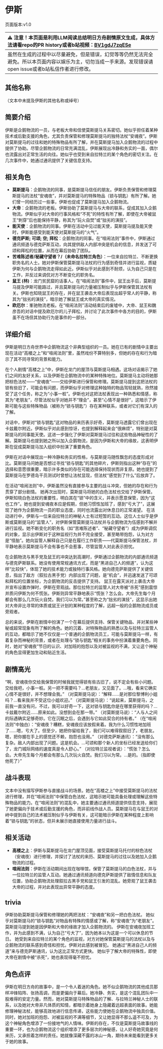 # 伊斯
页面版本:v1.0
 

| :warning: 注意！本页面是利用LLM阅读总结明日方舟剧情原文生成，具体方法请看repo的PR history或者b站视频：[BV1gdJ7zqESe](https://www.bilibili.com/video/BV1gdJ7zqESe/)         |
|:----------------------------|
| 虽然在生成的过程中以尽量避免，但是错误，幻觉等等仍然无法完全避免。所以本页面内容以娱乐为主，切勿当成一手来源。发现错误请open issue或者b站私信作者进行修改。|



## 其他名称
（文本中未提及伊斯的其他名称或绰号）
## 简要介绍
伊斯是企鹅物流的一员，与老板大帝和信使莫斯提马关系密切。她似乎担任着某种技术或后勤支援的角色，尤其负责保管和修理莫斯提马的独特法杖“安魂夜”。伊斯对莫斯提马的过往和她的特殊物品有所了解，并在莫斯提马加入企鹅物流的过程中提供了协助。尽管企鹅物流的日常充满混乱，伊斯展现出冷静和务实的一面，偶尔也流露出对正常生活的向往。她似乎也受到来自拉特兰的某个角色的密切关注。在几次事件中，她通过通讯提供了关键信息支持。
## 相关角色
-   **莫斯提马**：企鹅物流的同事，是莫斯提马信任的朋友。伊斯负责保管和修理莫斯提马的法杖“安魂夜”，并对莫斯提马的特殊物品（锁与钥匙）有所了解。她们曾一同经历过一些事，伊斯也促成了莫斯提马加入企鹅物流。
-   **大帝**：企鹅物流的老板。伊斯协助了莫斯提马与大帝的联系，促成其加入企鹅物流。伊斯似乎对大帝的行事风格和“不死”的特性有所了解，即使在大帝被鼠王“刺穿”后也能保持平静，称其为“玩火自焚”或“拙劣的演技”。
-   **能天使**：企鹅物流的同事。伊斯在活动中见过能天使，莫斯提马提及能天使时，伊斯能感受到能天使对莫斯提马的“火气”。
-   **德克萨斯; 可颂; 空; 拜松**：企鹅物流的同事。在“喧闹法则”事件中，伊斯通过通讯频道与德克萨斯互动，向其提供敌人内部冲突是机会的信息，并发送了可颂和拜松的位置，从而在幕后协助了团队。
-   **苦难陈述者/秘藏守望者？/（未命名拉特兰角色）**：一位来自拉特兰、不断更换职务名的人士。她对伊斯保管莫斯提马法杖的行为感到奇怪并进行监视，质疑伊斯为何与企鹅物流走得如此近。伊斯似乎对此感到不耐烦，认为自己只是在工作，并反过来调侃对方不断变化的职务名。
-   **鼠王 (林)**：龙门贫民窟的话事人。在“喧闹法则”事件中，鼠王出手后，莫斯提马提及伊斯可能路过，并且莫斯提马的力量被压制似乎与伊斯保管其法杖有关。伊斯也知晓鼠王的存在，并在鼠王袭击大帝后表现出超乎常人的平静，称其为“拙劣的演技”，暗示她了解鼠王或大帝的真实情况。
-   **欧厄尔**：峯驰物流老板。在“喧闹法则”活动结束后的废墟中，大帝、鼠王和魏彦吾的对话中提及欧厄尔的儿子拜松，并讨论了此次事件中各方的目的，伊斯虽不在场但其协助行为是事件的一部分。
## 详细介绍
伊斯是明日方舟世界中企鹅物流这个非典型组织的一员。她在已有的剧情中主要出现在活动“高楼之上”和“喧闹法则”里，虽然戏份不算特别多，但她的存在和行为暗示了其不同寻常的背景和能力。

在个人剧情“高楼之上”中，伊斯在龙门的屋顶与莫斯提马相遇。这场对话揭示了她们之间的友好关系，以及伊斯在企鹅物流中的某种特殊地位。莫斯提马主动将她那把棕色法杖——“安魂夜”——交给伊斯进行保管和修理。莫斯提马提到这把法杖的锁有些旧了，可能会有问题，而伊斯似乎对修理这种独特的物品驾轻就熟，欣然接受了这个任务，称之为“小事一桩”。伊斯也对这把法杖表现出一种熟悉和情感，称其为“老朋友”，尽管法杖似乎对她并不“理会”，甚至“心情不是很好”，这暗示了伊斯可能与这些特殊物品（被称为“锁与钥匙”）存在某种联系，或者对它们有深入的了解。

对话中，伊斯对“锁与钥匙”这对物品的来历表示好奇，莫斯提马透露它们曾出现在卡兹戴尔附近。伊斯似乎对此感到惊讶，也提到解释起来会“很麻烦”，特别是对莫斯提马的同事能天使。这进一步强化了伊斯对莫斯提马过往和这些物品神秘性的了解。莫斯提马也提到她之所以加入企鹅物流，是因为伊斯和大帝的缘故，这表明伊斯在促成莫斯提马加入组织中扮演了重要角色。

伊斯在对话中展现出一种冷静和务实的性格，与莫斯提马随性飘忽的态度形成对比。莫斯提马问她是否想过寻找“锁与钥匙”的其他碎片，伊斯则指出这种“存在”的选择和意愿很重要，暗示许多类似的存在可能选择保持现状而非复原。她也提到了莫斯提马在罗德岛干员测试时曾想让法杖显现，但法杖“感觉到了什么”后放弃了。

在活动“喧闹法则”中，伊斯虽然没有直接参与主要的战斗冲突，但她的存在和行为贯穿了部分剧情。
她再次出现时，莫斯提马将她的白色法杖也交给了伊斯保管。伊斯知晓白色法杖的重要性，明白其在“锁”中的含义，并表示愿意保管，因为“这也工作”。她也提到安魂夜本应是假期，但她习惯性加班了，感到“亏大了”，这展现了她作为企鹅物流一员的职业态度，同时也流露出对休息日的正常渴望。
在活动进行中，伊斯与一位来自拉特兰的神秘人士有过短暂的互动。这位人士似乎是伊斯或莫斯提马的“监管人”，对伊斯保管莫斯提马法杖并与企鹅物流为伍感到不解并进行监视。她不断变化的职务名（如“苦难陈述者”、“秘藏守望者”）成为伊斯调侃的对象，显示出伊斯对于这种监视行为并不完全接受，甚至略带抱怨，认为对方是“怪胎”。她向监管人解释自己只是在履行工作职责——代莫斯提马保管法杖，并平静地表示莫斯提马不会有事也不会惹事，尽管监管人对此表示担忧。

在企鹅物流与黑手党及鼠王的冲突达到高潮时，伊斯通过企鹅物流的内部通讯频道与德克萨斯联系。她没有使用常规通讯方式，而是“黑进自己人的频道”，认为这样“比较快”，体现了她的技术能力或独特行事风格。她向德克萨斯提供了关键信息，指出了敌方（叙拉古黑手党）内部出现了问题，是“机会”，并迅速发送了可颂和拜松的位置坐标，为企鹅物流的反击提供了支持。
鼠王在露天派对上袭击大帝并宣布设置炸弹时，伊斯在旁观战。那位拉特兰的监管人对大帝被“杀死”感到震惊并质问伊斯为何不慌张。伊斯则异常平静地表示“慌张？怎么会。大帝先生每个月都会有那么几次玩火自焚。我们习以为常。”甚至称之为“拙劣的演技”，这显示出她对大帝非比寻常的体质或鼠王计划的某种程度的了解，远超一般的企鹅物流成员或旁观者。

总的来说，伊斯在剧情中扮演了一个在幕后提供支持、保管关键物品、并对某些神秘或超常现象有所了解的角色。她的沉着、对特殊物品的熟悉以及与拉特兰监管人的互动，都暗示了她不仅仅是一个普通的企鹅物流员工，可能与莫斯提马一样，有着复杂而神秘的背景，或者在处理与“锁与钥匙”相关的事务中扮演着重要角色。同时，她对“安魂夜”节日的认识、对加班的抱怨以及对被监视的不满，又让这个神秘的角色显得更加生动和贴近生活。
## 剧情高光
“啊，安魂夜你交给我保管的时候我就觉得锁有些古旧了，说不定会有些小问题。交给我吧，小事一桩。另一把不需要吗？...老朋友，又见面了。...哦，看来它确实心情不是很好，并不想理会我。”
（对莫斯提马说）：“解释......是对那位黎博利小姐吗？...看来我并不受这位小姐欢迎。”
（对莫斯提马说）：“说起来，莫斯提马，之前我一直没有问，不过，我可以好奇一下，这对锁与钥匙你是在哪里获得的吗？...卡兹戴尔附近......原来如此。没想到会在那一带。”
（对莫斯提马说）：“人与人之间的际遇确实足够奇妙。它在沉眠之后，会遇到与它如此契合的持有者。”
（在“喧闹法则”中独白）：“安魂夜？糟糕，安魂夜应该放假来着。我为什么习惯性地加班了......嗯，亏大了。但至少，她把你留给我了，我们可以难得叙叙旧了，老朋友。嗯，把你握在手上的感觉还不赖，抱怨也没用。”
（对德克萨斯通讯）：“没有那么复杂。敌人内部出现了问题。这是机会。...可颂和那个新人的坐标已经发送给你们了，龙门城际网络的速度真是令人舒心。”
（对拉特兰监视者说）：“慌张？怎么会。大帝先生每个月都会有那么几次玩火自焚。我们习以为常。...是的。（指即使他死了）”
## 战斗表现
文本中没有描写伊斯参与直接战斗的场景。她在“高楼之上”中接受莫斯提马的法杖进行修理，并在“喧闹法则”中保管白色法杖，这暗示她可能具备处理或理解这些特殊物品的能力。在“喧闹法则”的混乱中，她主要通过通讯频道提供信息支持，展现了她更偏向于技术或后勤支援的角色，而非前线作战人员。莫斯提马在与鼠王的对峙中提到自己的法术被压制似乎与伊斯有关，这可能暗示伊斯在某种程度上影响着“锁与钥匙”的状态，但并未展示她直接使用力量进行战斗。
## 相关活动
-   **高楼之上**：伊斯与莫斯提马在龙门屋顶见面，接受莫斯提马托付的棕色法杖（安魂夜）进行修理，并探讨了法杖的来历、莫斯提马的过往以及她加入企鹅物流的过程。
-   **喧闹法则**：伊斯在活动期间出现在咖啡馆，保管了莫斯提马的白色法杖，并与一位拉特兰的监管人互动。她通过通讯频道向德克萨斯提供了敌情信息和队友位置，协助企鹅物流处理叙拉古黑手党和鼠王引发的混乱。她旁观了鼠王袭击大帝的过程，并对此表现出异常平静的态度。
## trivia
伊斯协助莫斯提马保管和修理她的两把法杖：“安魂夜”和另一把白色法杖。
她似乎对莫斯提马的“锁与钥匙”对物品有特殊的情感或了解，称“安魂夜”为“老朋友”。
莫斯提马提到她是因伊斯和大帝的缘故才加入企鹅物流的。
伊斯在安魂夜加班工作，并为此感到不满，认为自己“亏大了”，因为她本以为这是一个可以休息的节日。
她受到来自拉特兰的某个角色的监视，对方对她保管莫斯提马的法杖以及与企鹅物流的联系感到奇怪和担忧。伊斯对此感到被冒犯。
她通过“黑进自己人的频道”来与德克萨斯通讯，认为这比正常方式更快。
她似乎了解大帝的特殊性，即使大帝在剧情中被“杀死”，她也表现得毫不担忧。
## 角色点评
伊斯在明日方舟的故事中，是一个令人着迷的角色。她不似企鹅物流的其他成员那样冲锋陷阵、张扬高调，而是更偏向于幕后。她冷静、务实，是这个混乱团队中一股难得的安定力量。然而，她对莫斯提马特殊物品的了解、与拉特兰神秘人士的联系，以及她对大帝非凡体质的知情，都暗示着她身上隐藏着远超表面的故事。她能修理神秘法杖，能够高效地进行信息传递，这些能力使她在企鹅物流中独具价值。同时，她对加班的抱怨、对被监视的不满等细节，又让她显得不那么遥不可及，为这个神秘角色增添了一份接地气的人情味。伊斯的存在，不仅是莫斯提马故事线的重要一环，也为企鹅物流这个组织增添了更多层次的神秘感，让人好奇她究竟是何来历，又承担着怎样的责任。她就像深藏不露的冰山一角，期待未来能看到更多关于她的故事。